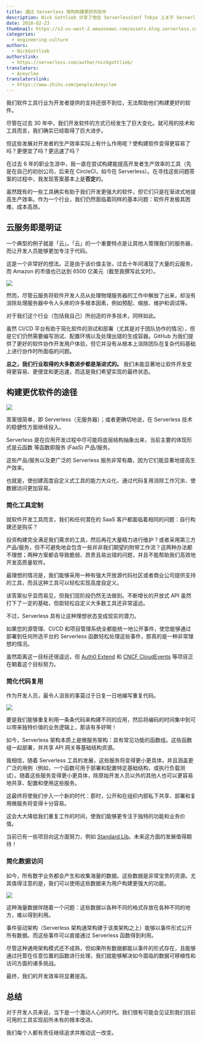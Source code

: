 ```yaml
---
title: 通过 Serverless 架构构建更好的软件
description: Nick Gottlieb 分享了他在 ServerlessConf Tokyo 上关于 Serverless、软件状态以及提高生产效率方法的演讲。
date: 2018-02-23
thumbnail: https://s3-us-west-2.amazonaws.com/assets.blog.serverless.com/better+software/devs-thumb.jpeg
categories:
  - engineering-culture
authors:
  - NickGottlieb
authorslink:
  - https://serverless.com/author/nickgottlieb/
translators: 
  - Aceyclee
translatorslink: 
  - https://www.zhihu.com/people/Aceyclee
---
```


我们软件工具行业为开发者提供的支持还很不到位，无法帮助他们构建更好的软件。

尽管在过去 30 年中，我们开发软件的方式已经发生了巨大变化。就可用的技术和工具而言，我们确实已经取得了巨大进步。

但这些发展对开发者的生产效率实际上有什么作用呢？使构建软件变得更容易了吗？更便宜了吗？更迅速了吗？

在过去 6 年的职业生涯中，我一直在尝试构建能提高开发者生产效率的工具（先是在自己的初创公司，后来在 CircleCI，如今在 Serverless）。在寻找这些问题答案的过程中，我发现答案基本上是**否定**的。

虽然既有的一些工具确实有助于我们开发更强大的软件，但它们只是在渐进式地提高生产效率。作为一个行业，我们仍然面临着同样的基本问题：软件开发极其困难，成本高昂。

## 云服务即是明证

一个典型的例子就是「云」。「云」的一个重要特点是让其他人管理我们的服务器，而让开发人员能够更加专注于代码。

这是一个非常好的想法。正是由于该价值主张，过去十年间涌现了大量的云服务，而 Amazon 的市值也已达到 6500 亿美元（截至我撰写此文时）。

<img src="https://s3-us-west-2.amazonaws.com/assets.blog.serverless.com/better+software/amazon-market-cap2.png">

然而，尽管云服务将软件开发人员从处理物理服务器的工作中解放了出来，却没有消除处理服务器中令人头疼的许多根本因素，例如预配、缩放、维护和调试等。

对于我们这个行业（包括我自己）所创造的许多技术，同样如此。

虽然 CI/CD 平台有助于简化软件的测试和部署（尤其是对于团队协作的情况），但是它们仍然需要编写测试、配置环境以及处理出错的生成容器。GitHub 为我们提供了更好的软件协作开发用户体验，但它并没有从根本上消除团队在复杂代码基础上进行协作时所面临的问题。

**总之，我们行业取得的大多数进步都是渐进式的。** 我们未能显著地让软件开发变得更容易、更便宜和更迅速，而这是我们希望实现的最终状态。

## 构建更优软件的途径

<img src="https://s3-us-west-2.amazonaws.com/assets.blog.serverless.com/better+software/path.jpeg">

答案很简单，即 Serverless（无服务器）；或者更确切地说，在 Serverless 技术的稳健性方面继续投入。

Serverless 是在应用开发过程中尽可能将底层结构抽象出来，当前主要的体现形式是云函数 等函数即服务 (FaaS) 产品/服务。

这些产品/服务以及更广泛的 Serverless 服务非常有趣，因为它们能显著地提高生产效率。

也就是，使创建高度自定义式工具的能力大众化、通过代码复用消除工作冗余、使数据访问更加容易。

### 简化工具定制

就软件开发工具而言，我们和任何潜在的 SaaS 客户都面临着相同的问题：自行构建还是购买？

投资构建完全满足我们需求的工具，然后再花大量精力进行维护？或者采用第三方产品/服务，但不可避免地会包含一些并非我们期望的附带工作流？这两种办法都不理想；两种方案都会导致脆弱、昂贵且易出错的问题，并且不能帮助我们高效地开发高质量软件。

最理想的情况是，我们能够采用一种有强大开放源代码社区或者商业公司提供支持的工具，而且这种工具可以轻松实现高度自定义。

该答案似乎显而易见，但我们现阶段仍然无法做到。不断增长的开放式 API 虽然打下了一定的基础，但距轻松自定义大多数工具还非常遥远。

不过，Serverless 具有让这种理想状态变成现实的潜力。

如果您的源管理、CI/CD 和项目管理系统全都能统一地公开事件，使您能够通过部署到任何所选平台的 Serverless 函数轻松处理这些事件，那真的是一种非常理想的情况。

虽然距离这一目标还很遥远，但 [Auth0 Extend](https://auth0.com/extend/) 和 [CNCF CloudEvents](https://openevents.io/) 等项目正在朝着这个目标努力。

### 简化代码复用

作为开发人员，最令人沮丧的事莫过于日复一日地编写重复代码。

<img src="https://s3-us-west-2.amazonaws.com/assets.blog.serverless.com/better+software/reuse-code.jpeg">

要是我们能够重复利用一条条代码来构建不同的应用，然后将编码的时间集中到可以带来独特价值的业务逻辑上，那该有多好啊！

如今，Serverless 架构本质上是微服务架构：具有常见功能的函数组。这些函数组一起部署，并共享 API 网关等基础结构资源。

我相信，随着 Serverless 工具的发展，这些服务将变得更小更具体，并且涵盖更广泛的用例（例如，一个函数可用于部署和配置特定基础结构，或执行负载测试）。随着这些服务变得更小更具体，除原始开发人员以外的其他人也可以更容易地共享、配置和使用这些服务。

这最终将使我们步入一个新的时代：那时，公开和在组织内部私下共享、部署和复用微服务将变得十分容易。

这会大大降低我们重复工作的时间，使我们能够更专注于独特的功能和业务价值。 

当前已有一些项目向这方面努力，例如 [Standard Lib](https://stdlib.com/)。未来这方面的发展值得期待！

### 简化数据访问

如今，所有数字业务都会产生和收集海量的数据。这些数据是非常宝贵的资源。尤其值得注意的是，我们可以使用这些数据来为用户构建更强大的功能。

<img src="https://s3-us-west-2.amazonaws.com/assets.blog.serverless.com/better+software/data2.jpeg">

这种海量数据伴随着一个问题：这些数据以各种不同的格式存放在各种不同的地方，难以得到利用。

事件驱动架构（Serverless 架构通常构建于该类架构之上）能够以事件形式公开所有数据。而这些事件可以直接通过 Serverless 函数得到利用。

尽管这种通用架构模式还不成熟，但如果所有数据都能以事件的形式存在，且能够通过托管在任意位置的函数进行处理，我们就能够解决如今面临的数据可移植性和访问方面的诸多挑战。

最终，我们的开发效率将显著提高。

## 总结

对于开发人员来说，当下是一个激动人心的时代。我们很有可能会见证到我们目前可用的工具实现前所未有的根本改进。

我们每个人都有责任继续追求并推动这一改变。
